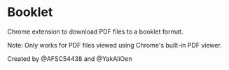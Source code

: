 # Booklet
Chrome extension to download PDF files to a booklet format. 

Note: Only works for PDF files viewed using Chrome's built-in PDF viewer. 

Created by @AFSC54438 and @YakAliOen
